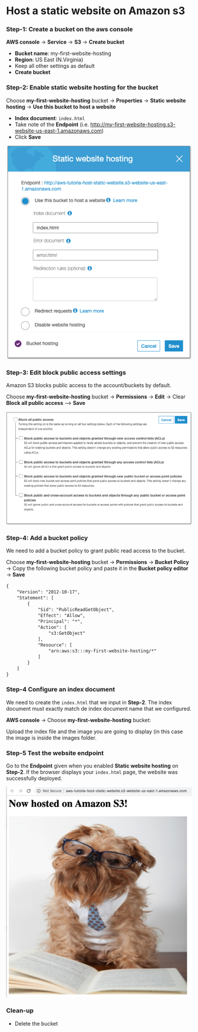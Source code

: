 # Host a static website on Amazon s3


### Step-1: Create a bucket on the aws console
**AWS console** -> **Service** -> **S3** ->  **Create bucket**

* **Bucket name**: my-first-website-hosting
* **Region**: US East (N.Virginia)
* Keep all other settings as default 
* **Create bucket**

### Step-2: Enable static website hosting for the bucket
Choose **my-first-website-hosting** bucket -> **Properties** -> **Static website hosting** 
-> **Use this bucket to host a website** 

* **Index document**: ``index.html`` 
* Take note of the **Endpoint** (i.e. http://my-first-website-hosting.s3-website-us-east-1.amazonaws.com)
* Click **Save**

![S3 Static website hosting config](images/static-website-hosting.png)

### Step-3: Edit block public access settings
Amazon S3 blocks public access to the account/buckets by default.

Choose **my-first-website-hosting** bucket -> **Permissions**
-> **Edit** -> Clear **Block all public access** --> **Save**

![Clear block all public access](images/unlock-public-access.png)


### Step-4: Add a bucket policy
We need to add a bucket policy to grant public read access to the bucket.

Choose **my-first-website-hosting** bucket  -> **Permissions**  -> **Bucket Policy** -> Copy the following bucket policy and paste it in the 
**Bucket policy editor** -> **Save**

```
{
    "Version": "2012-10-17",
    "Statement": [
        {
            "Sid": "PublicReadGetObject",
            "Effect": "Allow",
            "Principal": "*",
            "Action": [
                "s3:GetObject"
            ],
            "Resource": [
                "arn:aws:s3:::my-first-website-hosting/*"
            ]
        }
    ]
}
```


### Step-4 Configure an index document
We need to create the ```index.html``` that we input in **Step-2**. The index document must exactly match de index
 document name that we configured.

**AWS console** -> Choose **my-first-website-hosting** bucket:
  
Upload the index file and the image you are going to display (in this case the image is inside the images folder.

### Step-5 Test the website endpoint
Go to the **Endpoint** given when you enabled **Static website hosting** on **Step-2**. If the browser displays your 
`index.html` page, the website was successfully deployed. 

![Static website working](images/index.png)


### Clean-up
* Delete the bucket 